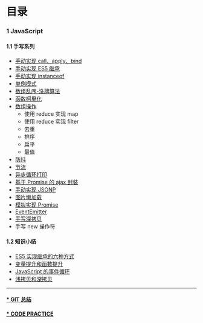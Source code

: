 # 目录

### 1 JavaScript

#### 1.1 手写系列

- [手动实现 call、apply、bind](https://github.com/xavier-9527/technology-record-summary/blob/master/javascript/handwriting-js/call-applay-bind.js)
- [手动实现 ES5 继承](https://github.com/xavier-9527/technology-record-summary/blob/master/javascript/handwriting-js/es5-inherit.md)
- [手动实现 instanceof](https://github.com/xavier-9527/technology-record-summary/blob/master/javascript/handwriting-js/instanceof.md)
- [单例模式](https://github.com/xavier-9527/technology-record-summary/blob/master/javascript/handwriting-js/singleton.md)
- [数组乱序-洗牌算法](https://github.com/xavier-9527/technology-record-summary/blob/master/javascript/handwriting-js/array-disorder.md)
- [函数柯里化](https://github.com/xavier-9527/technology-record-summary/blob/master/javascript/handwriting-js/currying.md)
- [数组操作](https://github.com/xavier-9527/technology-record-summary/blob/master/javascript/handwriting-js/array-operation.md)
  - 使用 reduce 实现 map
  - 使用 reduce 实现 filter
  - 去重
  - 排序
  - 扁平
  - 最值
- [防抖](https://github.com/xavier-9527/technology-record-summary/blob/master/javascript/handwriting-js/debounce.md)
- [节流](https://github.com/xavier-9527/technology-record-summary/blob/master/javascript/handwriting-js/throttle.md)
- [异步循环打印](https://github.com/xavier-9527/technology-record-summary/blob/master/javascript/handwriting-js/async-loop-print.md)
- [基于 Promise 的 ajax 封装](https://github.com/xavier-9527/technology-record-summary/blob/master/javascript/handwriting-js/promise-ajax.md)
- [手动实现 JSONP](https://github.com/xavier-9527/technology-record-summary/blob/master/javascript/handwriting-js/jsonp.md)
- [图片懒加载](https://github.com/xavier-9527/technology-record-summary/blob/master/javascript/handwriting-js/image-lazy-load.md)
- [模拟实现 Promise](https://github.com/xavier-9527/technology-record-summary/blob/master/javascript/handwriting-js/promise.md)
- [EventEmitter](https://github.com/xavier-9527/technology-record-summary/blob/master/javascript/handwriting-js/event-emitter.md)
- [手写深拷贝](https://github.com/xavier-9527/technology-record-summary/blob/master/javascript/handwriting-js/deep-clone.md)
- 手写 new 操作符

#### 1.2 知识小结

- [ES5 实现继承的六种方式](https://github.com/xavier-9527/technology-record-summary/blob/master/javascript/knowledge-summary/inherit.md)
- [变量提升和函数提升](https://github.com/xavier-9527/technology-record-summary/blob/master/javascript/knowledge-summary/variable-function-hoisting.md)
- [JavaScript 的事件循环](https://github.com/xavier-9527/technology-record-summary/blob/master/javascript/knowledge-summary/variable-function-hoisting.md)
- [浅拷贝和深拷贝](https://github.com/xavier-9527/technology-record-summary/blob/master/javascript/knowledge-summary/shallow-clone-deep-clone.md)

---

#### [\* GIT 总结](https://github.com/xavier-9527/technology-records-summary/tree/git-summary)

#### [\* CODE PRACTICE](https://github.com/xavier-9527/technology-records-summary/tree/code-practice)
